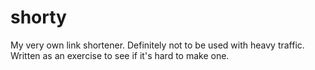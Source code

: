 # shorty

My very own link shortener. Definitely not to be used with heavy traffic. Written as an exercise to see if it's hard to make one.

